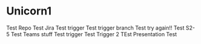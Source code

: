 # Unicorn1
Test Repo
Test Jira
Test trigger
Test trigger branch
Test try again!!
Test S2-5
Test Teams stuff
Test trigger
Test Trigger 2
TEst Presentation
Test
